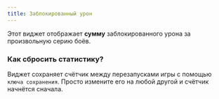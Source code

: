 ```yaml
---
title: Заблокированный урон
---
```


Этот виджет отображает **сумму** заблокированного урона за произвольную серию боёв.

### Как сбросить статистику?
Виджет сохраняет счётчик между перезапусками игры с помощью `ключа сохранения`. Просто измените его на любой другой и счётчик начнётся сначала.
